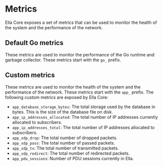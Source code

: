 # Metrics

Ella Core exposes a set of metrics that can be used to monitor the health of the system and the performance of the network.

## Default Go metrics

These metrics are used to monitor the performance of the Go runtime and garbage collector. These metrics start with the `go_` prefix.

## Custom metrics

These metrics are used to monitor the health of the system and the performance of the network. These metrics start with the `app_` prefix. The following custom metrics are exposed by Ella Core:

- `app_database_storage_bytes`: The total storage used by the database in bytes. This is the size of the database file on disk.
- `app_ip_addresses_allocated`: The total number of IP addresses currently allocated to subscribers.
- `app_ip_addresses_total`: The total number of IP addresses allocated to subscribers.
- `app_xdp_drop`: The total number of dropped packets.
- `app_xdp_pass`: The total number of passed packets.
- `app_xdp_tx`: The total number of transmitted packets.
- `app_xdp_redirect`: The total number of redirected packets.
- `app_pdu_sessions`: Number of PDU sessions currently in Ella.
